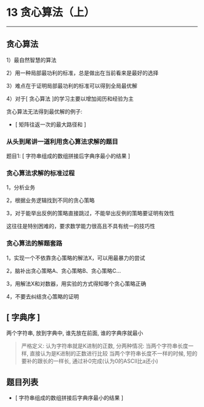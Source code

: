 # 13 贪心算法（上）

---
## 贪心算法

1）最自然智慧的算法

2）用一种局部最功利的标准，总是做出在当前看来是最好的选择

3）难点在于证明局部最功利的标准可以得到全局最优解

4）对于[ 贪心算法 ]的学习主要以增加阅历和经验为主

贪心算法无法得到最优解的例子:
- [ 矩阵往返一次的最大路径和 ]

### 从头到尾讲一道利用贪心算法求解的题目 

题目1: [ 字符串组成的数组拼接后字典序最小的结果 ]


### 贪心算法求解的标准过程

1，分析业务

2，根据业务逻辑找到不同的贪心策略

3，对于能举出反例的策略直接跳过，不能举出反例的策略要证明有效性

这往往是特别困难的，要求数学能力很高且不具有统一的技巧性

### 贪心算法的解题套路

1，实现一个不依靠贪心策略的解法X，可以用最暴力的尝试

2，脑补出贪心策略A、贪心策略B、贪心策略C...

3，用解法X和对数器，用实验的方式得知哪个贪心策略正确 

4，不要去纠结贪心策略的证明 

## [ 字典序 ]

 两个字符串, 放到字典中, 谁先放在前面, 谁的字典序就最小
>严格定义:
认为字符串就是K进制的正数, 分两种情况:
当两个字符串长度一样, 直接认为是K进制的正数进行比较
当两个字符串长度不一样的时候, 短的要补的跟长的一样长, 
 通过补0完成(认为0的ASCII比a还小)
 
 
 ## 题目列表
 - [ 字符串组成的数组拼接后字典序最小的结果 ]

